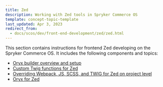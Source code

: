 ```yaml
---
title: Zed
description: Working with Zed tools in Spryker Commerce OS
template: concept-topic-template
last_updated: Apr 3, 2023
redirect_from:
  - docs/scos/dev/front-end-development/zed/zed.html
---
```


This section contains instructions for frontend Zed developing on the Spryker Commerce OS. It includes the following components and topics:

* [Oryx builder overview and setup](/docs/scos/dev/front-end-development/{{page.version}}/zed/oryx-builder-overview-and-setup.html)
* [Custom Twig functions for Zed](/docs/scos/dev/front-end-development/{{page.version}}/zed/custom-twig-functions-for-zed.html)
* [Overriding Webpack, JS, SCSS, and TWIG for Zed on project level](/docs/scos/dev/front-end-development/{{page.version}}/zed/overriding-webpack-js-scss-for-zed-on-project-level.html)
* [Oryx for Zed](/docs/scos/dev/front-end-development/{{page.version}}/zed/oryx-for-zed.html)

